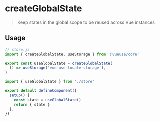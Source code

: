 # createGlobalState

> Keep states in the global scope to be reused across Vue instances

## Usage

```js
// store.js
import { createGlobalState, useStorage } from '@vueuse/core'

export const useGlobalState = createGlobalState(
  () => useStorage('vue-use-locale-storage'),
)
```

```js
import { useGlobalState } from './store'

export default defineComponent({
  setup() {
    const state = useGlobalState()
    return { state }
  },
})
```

